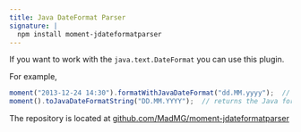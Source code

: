 ```yaml
---
title: Java DateFormat Parser
signature: |
  npm install moment-jdateformatparser
---
```



If you want to work with the `java.text.DateFormat` you can use this plugin. 


For example,

```javascript
moment("2013-12-24 14:30").formatWithJavaDateFormat("dd.MM.yyyy");  // returns the formatted date "24.12.2013"
moment().toJavaDateFormatString("DD.MM.YYYY");  // returns the Java format pattern "dd.MM.yyyy"
```

The repository is located at [github.com/MadMG/moment-jdateformatparser](https://github.com/MadMG/moment-jdateformatparser)
